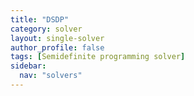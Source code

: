 ```yaml
---
title: "DSDP"
category: solver
layout: single-solver
author_profile: false
tags: [Semidefinite programming solver]
sidebar:
  nav: "solvers"
---
```

